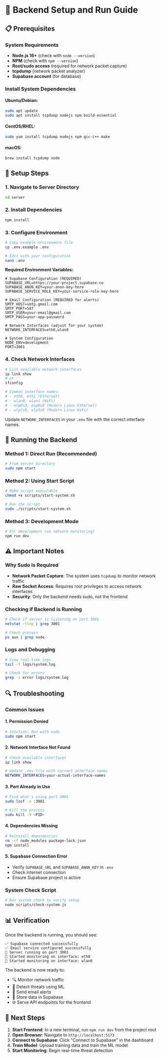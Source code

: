 # 🚀 Backend Setup and Run Guide

## 📋 Prerequisites

### System Requirements
- **Node.js 16+** (check with `node --version`)
- **NPM** (check with `npm --version`)
- **Root/sudo access** (required for network packet capture)
- **tcpdump** (network packet analyzer)
- **Supabase account** (for database)

### Install System Dependencies

#### Ubuntu/Debian:
```bash
sudo apt update
sudo apt install tcpdump nodejs npm build-essential
```

#### CentOS/RHEL:
```bash
sudo yum install tcpdump nodejs npm gcc-c++ make
```

#### macOS:
```bash
brew install tcpdump node
```

## 🔧 Setup Steps

### 1. Navigate to Server Directory
```bash
cd server
```

### 2. Install Dependencies
```bash
npm install
```

### 3. Configure Environment
```bash
# Copy example environment file
cp .env.example .env

# Edit with your configuration
nano .env
```

**Required Environment Variables:**
```env
# Supabase Configuration (REQUIRED)
SUPABASE_URL=https://your-project.supabase.co
SUPABASE_ANON_KEY=your-anon-key-here
SUPABASE_SERVICE_ROLE_KEY=your-service-role-key-here

# Email Configuration (REQUIRED for alerts)
SMTP_HOST=smtp.gmail.com
SMTP_PORT=587
SMTP_USER=your-email@gmail.com
SMTP_PASS=your-app-password

# Network Interfaces (adjust for your system)
NETWORK_INTERFACES=eth0,wlan0

# System Configuration
NODE_ENV=development
PORT=3001
```

### 4. Check Network Interfaces
```bash
# List available network interfaces
ip link show
# or
ifconfig

# Common interface names:
# - eth0, eth1 (Ethernet)
# - wlan0, wlan1 (WiFi)  
# - enp0s3, enp0s8 (Modern Linux Ethernet)
# - wlp2s0, wlp3s0 (Modern Linux WiFi)
```

Update `NETWORK_INTERFACES` in your `.env` file with the correct interface names.

## 🚀 Running the Backend

### Method 1: Direct Run (Recommended)
```bash
# From server directory
sudo npm start
```

### Method 2: Using Start Script
```bash
# Make script executable
chmod +x scripts/start-system.sh

# Run the script
sudo ./scripts/start-system.sh
```

### Method 3: Development Mode
```bash
# For development (no network monitoring)
npm run dev
```

## ⚠️ Important Notes

### Why Sudo is Required
- **Network Packet Capture**: The system uses `tcpdump` to monitor network traffic
- **Raw Socket Access**: Requires root privileges to access network interfaces
- **Security**: Only the backend needs sudo, not the frontend

### Checking if Backend is Running
```bash
# Check if server is listening on port 3001
netstat -tlnp | grep 3001

# Check process
ps aux | grep node
```

### Logs and Debugging
```bash
# View real-time logs
tail -f logs/system.log

# Check for errors
grep -i error logs/system.log
```

## 🔍 Troubleshooting

### Common Issues

#### 1. Permission Denied
```bash
# Solution: Run with sudo
sudo npm start
```

#### 2. Network Interface Not Found
```bash
# Check available interfaces
ip link show

# Update .env file with correct interface names
NETWORK_INTERFACES=your-actual-interface-names
```

#### 3. Port Already in Use
```bash
# Find what's using port 3001
sudo lsof -i :3001

# Kill the process
sudo kill -9 <PID>
```

#### 4. Dependencies Missing
```bash
# Reinstall dependencies
rm -rf node_modules package-lock.json
npm install
```

#### 5. Supabase Connection Error
- Verify `SUPABASE_URL` and `SUPABASE_ANON_KEY` in `.env`
- Check internet connection
- Ensure Supabase project is active

### System Check Script
```bash
# Run system check to verify setup
node scripts/check-system.js
```

## 📊 Verification

Once the backend is running, you should see:
```
✅ Supabase connected successfully
✅ Email service configured successfully  
🚀 Server running on port 3001
📡 Started monitoring on interface: eth0
📡 Started monitoring on interface: wlan0
```

The backend is now ready to:
- 🔍 Monitor network traffic
- 🧠 Detect threats using ML
- 📧 Send email alerts
- 💾 Store data in Supabase
- 🌐 Serve API endpoints for the frontend

## 🔗 Next Steps

1. **Start Frontend**: In a new terminal, run `npm run dev` from the project root
2. **Open Browser**: Navigate to `http://localhost:5173`
3. **Connect to Supabase**: Click "Connect to Supabase" in the dashboard
4. **Train Model**: Upload training data and train the ML model
5. **Start Monitoring**: Begin real-time threat detection